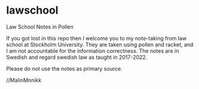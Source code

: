 # lawschool
Law School Notes in Pollen

If you got lost in this repo then I welcome you to my note-taking from law school at Stockholm University. 
They are taken using pollen and racket, and I am not accountable for the information correctness. 
The notes are in Swedish and regard swedish law as taught in 2017-2022. 

Please do not use the notes as primary source. 

//MalinMnnikk
